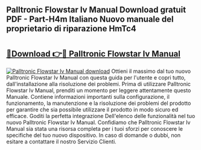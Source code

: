 ## Palltronic Flowstar Iv Manual Download gratuit PDF - Part-H4m Italiano Nuovo manuale del proprietario di riparazione HmTc4

# <h2><a href="http://dff88xt.blite.top/?on=Palltronic+Flowstar+Iv+Manual">🔗Download 👉🔴 Palltronic Flowstar Iv Manual</a></h2>

[![Palltronic Flowstar Iv Manual download](https://i.imgur.com/lujVjoI.png)](http://dff88xt.blite.top/?on=Palltronic+Flowstar+Iv+Manual)
Ottieni il massimo dal tuo nuovo Palltronic Flowstar Iv Manual con questa guida per l'utente e copri tutto, dall'installazione alla risoluzione dei problemi. Prima di utilizzare Palltronic Flowstar Iv Manual, prenditi un momento per leggere attentamente questo Manuale. Contiene informazioni importanti sulla configurazione, il funzionamento, la manutenzione e la risoluzione dei problemi del prodotto per garantire che sia possibile utilizzare il prodotto in modo sicuro ed efficace. Goditi la perfetta integrazione Dell'elenco delle funzionalità nel tuo nuovo Palltronic Flowstar Iv Manual. Confidiamo che Palltronic Flowstar Iv Manual sia stata una risorsa completa per i tuoi sforzi per conoscere le specifiche del tuo nuovo dispositivo. In caso di domande o dubbi, non esitare a contattare il nostro Servizio Clienti.

